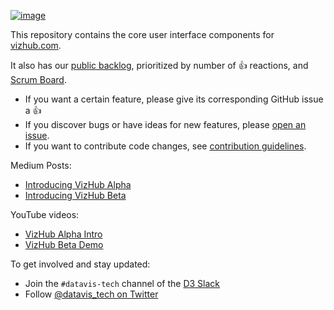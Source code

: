 [![image](https://user-images.githubusercontent.com/68416/46601539-05f7ba00-cb0b-11e8-90eb-587dc927962e.png)](https://vizhub.com/curran/5c907e49d0294538aad03ad1f41e1e28)

This repository contains the core user interface components for [vizhub.com](https://vizhub.com).

It also has our [public backlog](https://github.com/datavis-tech/vizhub-ui/issues?q=is%3Aissue+is%3Aopen+sort%3Areactions-%2B1-desc), prioritized by number of :thumbsup: reactions, and [Scrum Board](https://github.com/datavis-tech/vizhub-ui/projects/1).

 * If you want a certain feature, please give its corresponding GitHub issue a :thumbsup:
 * If you discover bugs or have ideas for new features, please [open an issue](https://github.com/datavis-tech/vizhub-ui/issues/new?template=upvotable.md).
 * If you want to contribute code changes, see [contribution guidelines](CONTRIBUTING.md).

Medium Posts:
 * [Introducing VizHub Alpha](https://medium.com/@currankelleher/introducing-vizhub-75644cb8bba6)
 * [Introducing VizHub Beta](https://medium.com/@currankelleher/introducing-vizhub-beta-2edc4a0a1908)

YouTube videos:
 * [VizHub Alpha Intro](https://www.youtube.com/watch?v=5KlhI67cueI&feature=youtu.be)
 * [VizHub Beta Demo](https://www.youtube.com/watch?v=qaOzZ7L3dJo)

To get involved and stay updated:

 * Join the `#datavis-tech` channel of the [D3 Slack](https://d3-slackin.herokuapp.com/)
 * Follow [@datavis_tech on Twitter](https://twitter.com/datavis_tech)
